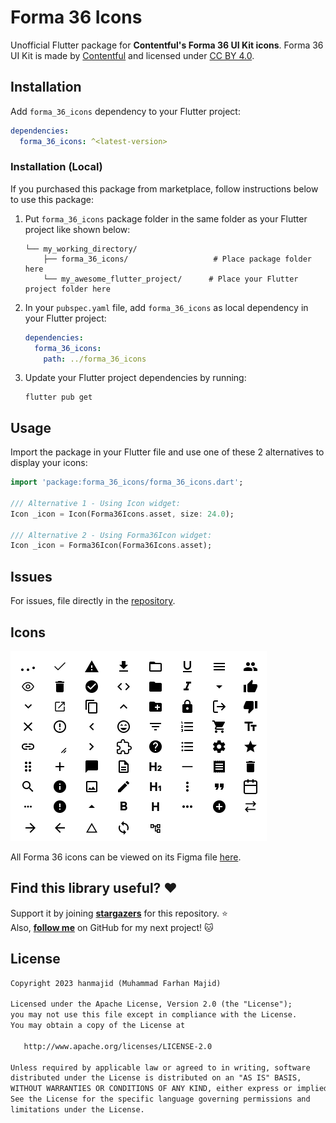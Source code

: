 # Forma 36 Icons

Unofficial Flutter package for **Contentful's Forma 36 UI Kit icons**. Forma 36 UI Kit is made by [Contentful](https://www.figma.com/@contentful) and licensed under [CC BY 4.0](https://creativecommons.org/licenses/by/4.0/).

## Installation

Add `forma_36_icons` dependency to your Flutter project:

```yaml
dependencies:
  forma_36_icons: ^<latest-version>
```

### Installation (Local)

If you purchased this package from marketplace, follow instructions below to use this package:

1. Put `forma_36_icons` package folder in the same folder as your Flutter project like shown below:
   ```
   └── my_working_directory/
       ├── forma_36_icons/                   # Place package folder here
       └── my_awesome_flutter_project/      # Place your Flutter project folder here
   ```
2. In your `pubspec.yaml` file, add `forma_36_icons` as local dependency in your Flutter project:
   ```yaml
   dependencies:
     forma_36_icons:
       path: ../forma_36_icons
   ```
3. Update your Flutter project dependencies by running:
   ```
   flutter pub get
   ```

## Usage

Import the package in your Flutter file and use one of these 2 alternatives to display your icons:

```dart
import 'package:forma_36_icons/forma_36_icons.dart';

/// Alternative 1 - Using Icon widget:
Icon _icon = Icon(Forma36Icons.asset, size: 24.0);

/// Alternative 2 - Using Forma36Icon widget:
Icon _icon = Forma36Icon(Forma36Icons.asset);
```

## Issues

For issues, file directly in the [repository](https://github.com/hanmajid/forma_36_icons/issues).

## Icons

<img src="forma-36-icons.png">

All Forma 36 icons can be viewed on its Figma file [here](https://www.figma.com/community/file/1099314541500153018).

## Find this library useful? ❤️

Support it by joining __[stargazers](https://github.com/hanmajid/forma_36_icons/stargazers)__ for this repository. ⭐️ <br>
Also, __[follow me](https://github.com/hanmajid)__ on GitHub for my next project! 🐱

## License

```xml
Copyright 2023 hanmajid (Muhammad Farhan Majid)

Licensed under the Apache License, Version 2.0 (the "License");
you may not use this file except in compliance with the License.
You may obtain a copy of the License at

   http://www.apache.org/licenses/LICENSE-2.0

Unless required by applicable law or agreed to in writing, software
distributed under the License is distributed on an "AS IS" BASIS,
WITHOUT WARRANTIES OR CONDITIONS OF ANY KIND, either express or implied.
See the License for the specific language governing permissions and
limitations under the License.
```